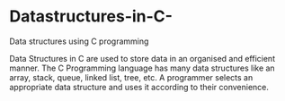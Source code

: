 # Datastructures-in-C-
Data structures using C programming 

Data Structures in C are used to store data in an organised and efficient manner. The C Programming language has many data structures like an array, stack, queue, linked list, tree, etc. A programmer selects an appropriate data structure and uses it according to their convenience.
